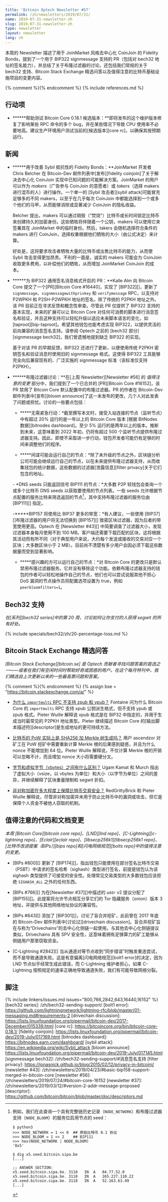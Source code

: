 ```yaml
---
title: 'Bitcoin Optech Newsletter #57'
permalink: /zh/newsletters/2019/07/31/
name: 2019-07-31-newsletter-zh
slug: 2019-07-31-newsletter-zh
type: newsletter
layout: newsletter
lang: zh
---
```

本周的 Newsletter 描述了用于 JoinMarket 风格去中心化 CoinJoin 的 Fidelity Bonds，提到了一个用于 BIP322 signmessage 支持的 PR（包括对 bech32 地址的签名能力），并总结了关于布隆过滤器的讨论。还包括我们常规的关于 bech32 支持、Bitcoin Stack Exchange 精选问答以及值得注意的比特币基础设施项目的变更内容。

{% comment %}<!-- include references.md below the fold but above any Jekyll/Liquid variables-->{% endcomment %}
{% include references.md %}

## 行动项

- **<!--help-test-bitcoin-core-0-18-1-release-candidates-->****帮助测试 Bitcoin Core 0.18.1 候选版本：**即将发布的这个维护版本修复了影响某些 RPC 命令的多个 bug，并在某些情况下导致 CPU 使用率不必要地高。建议生产环境用户测试当前的[候选版本][core rc]，以确保其按预期运行。

## 新闻

- **<!--fidelity-bonds-for-improved-sybil-resistance-->****用于改善 Sybil 抵抗性的 Fidelity Bonds：**JoinMarket 开发者 Chris Belcher 在 Bitcoin-Dev 邮件列表中[发布][fidelity coinjoin]了关于解决去中心化 CoinJoin 实现中已知问题的可能解决方案。JoinMarket 的用户可以作为 *makers*（广告参与 CoinJoin 的意愿者）或 *takers*（选择 makers 进行混币的人）进行操作。一个单一的 [Sybil 攻击者][sybil attack]可能冒充足够多的不同 makers，以至于在几乎每次 CoinJoin 中都能选择到一个或多个他们的马甲，从而能够消除或显著减少 CoinJoin 的隐私收益。

  Belcher 提出，makers 可以通过销毁（“焚烧”）比特币或长时间锁定比特币来创建持久的加密身份。这些牺牲将伴随着一个公钥，makers 可以使用它来签署其在 JoinMarket 中的临时身份。然后，takers 会随机选择符合条件的 makers 进行 CoinJoin，选择权重根据他们牺牲的大小（由公式决定）来计算。

  好处是，这将要求攻击者牺牲大量的比特币或出售比特币的能力，从而使 Sybil 攻击变得更加昂贵。不利的一面是，诚实的 makers 可能会为 CoinJoin 收取更多费用，以补偿他们的牺牲，从而增加 JoinMarket CoinJoin 的成本。

- **<!--pr-opened-for-bip322-generic-signed-message-format-->****为 BIP322 通用签名消息格式开启的 PR：**Kalle Alm 向 Bitcoin Core 提交了一个[PR][Bitcoin Core #16440]，实现了 [BIP322][]，更新了 `signmessage`、`signmessagewithprivkey` 和 `verifymessage` RPC，以支持对 P2WPKH 和 P2SH-P2WPKH 地址的签名，除了传统的 P2PKH 地址之外。该 PR 目前正在寻求反馈和概念性审查。尽管此 PR 仅提供了 BIP322 支持的基本实现，未来的扩展可以让 Bitcoin Core 对任何可消费的脚本进行消息签名和验证，并且这种支持可以轻松升级以适应未来脚本语言的变化，如 [taproot][bip-taproot]。希望其他钱包也能考虑实现 BIP322，以提供灵活的前向兼容的消息签名支持。请参阅 Optech 之前的 [bech32 部分][signmessage bech32]，我们曾遗憾地提到缺乏 BIP322 的实现。

  基于对该 PR 的早期反馈，BIP322 还进行了更新，以便使用传统 P2PKH 密钥签名和验证消息时使用旧的 signmessage 格式。这使得 BIP322 工具能够完全向后兼容现有的、广泛实施的 signmessage 标准（该标准仅支持 P2PKH）。

- **<!--bloom-filter-discussion-->****布隆过滤器讨论：**在[上周 Newsletter][Newsletter #56] 的 *值得注意的变更* 部分中，我们提到了一个已合并的 [PR][Bitcoin Core #16152]，该 PR 禁用了 Bitcoin Core 默认配置中的布隆过滤器。PR 的作者在 Bitcoin-Dev 邮件列表中[宣布][bloom announce]了这一未发布的更改，几个人对此发表了问题或担忧。讨论的一些要点包括：

  - **<!--no-urgent-action-required-->***无需紧急行动：*截至撰写本文时，接受入站连接的节点（监听节点）中有超过 20% 运行的是一年以上的 Bitcoin Core 版本 [根据 BitNodes 数据][bitnodes dashboard]。至少 5% 运行的是两年以上的版本。推断到未来，这意味着到 2022 年初，仍将有超过 500 个监听节点提供布隆过滤器支持。因此，即使不采取进一步行动，钱包开发者可能仍有足够的时间来调整他们的程序。

  - **<!--spies-likely-to-run-their-own-nodes-->***间谍可能会运行自己的节点：*除了未升级的节点之外，区块链分析公司可能会继续运行自己的节点，以在未来提供布隆过滤器支持，从而收集钱包的统计数据，这些数据的过滤器[泄露信息][filter privacy]关于它们包含的地址。

  -**<!--dns-seeds-can-return-only-nodes-signaling-bip111-->** *DNS seeds 只能返回信号 BIP111 的节点：*大多数 P2P 轻钱包会查询一个或多个比特币 DNS seeds 以获取要使用的节点列表。一些 seeds 允许根据节点配置的服务比特来筛选返回的节点[^dns-query]，其中支持布隆过滤器的服务位由 [BIP111][] 指定。

  -**<!--bip157-would-use-more-bandwidth-than-bip37-->***BIP157 将使用比 BIP37 更多的带宽：*有人建议，一些使用 [BIP37][]布隆过滤器的用户将无法切换到 [BIP157][] 致密区块过滤器，因为后者的带宽使用更高。Optech 在 [Newsletter #43][] 中简要调查了过滤器大小，发现过滤器本身每月使用不到 100 MB。客户端还需要下载匹配的区块，这将根据其活动而有所不同（对于典型用户来说，大约每个发送或接收的交易对应一个区块；大多数区块小于 2 MB）。目前尚不清楚有多少用户会因必须下载这些数据量而受到显著影响。

  - **<!--interested-parties-can-run-their-own-nodes-->***感兴趣的方可以运行自己的节点：*对 Bitcoin Core 的更改只是默认禁用布隆过滤器服务。它并没有移除这个功能。依赖布隆过滤器支持的钱包的作者可以轻松地操作自己的节点，他们也可以尝试说服其他不担心 DoS 漏洞的节点操作员将配置选项设置为 true，例如 `peerbloomfilters=1`。

## Bech32 支持

*在[系列][bech32 series]中的第 20 周，讨论如何让你支付的人获得 segwit 的所有好处。*

{% include specials/bech32/zh/20-percentage-loss.md %}

## Bitcoin Stack Exchange 精选问答

*[Bitcoin Stack Exchange][bitcoin.se] 是 Optech 贡献者寻找问题答案的首选之一——或者在我们有空闲时间时帮助好奇或困惑的用户。在这个每月特刊中，我们精选自上次更新以来的一些最高票问题和答案。*

{% comment %}<!-- https://bitcoin.stackexchange.com/search?tab=votes&q=created%3a1m..%20is%3aanswer -->{% endcomment %}
{% assign bse = "https://bitcoin.stackexchange.com/a/" %}

- **<!--why-does-the-importmulti-rpc-not-support-zpub-and-ypub-->**[为什么 `importmulti` RPC 不支持 zpub 和 ypub？]({{bse}}89261) Fontaine 问为什么 Bitcoin Core 的 `importmulti` RPC 支持 xpub 公钥派生格式，但不支持 ypub 或 zpub 格式。Pieter Wuille 解释说 xpub 格式是在 BIP32 中指定的，并用于生成当时最常见的 P2PKH 地址类型。Pieter 继续描述 Bitcoin Core 的[输出脚本描述符][descriptor]是生成地址的更可持续方法。

- **<!--is-bitcoin-pow-actually-sha256-merkle-tree-generation-->**[比特币的 PoW 实际上是 SHA256 加 Merkle 树生成吗？]({{bse}}89296) 用户 ascendzor 对矿工在 PoW 挖矿中需要重新计算 Merkle 根的后果感到疑惑，并且为什么 nonce 不能增加到 64 位。Pieter Wuille 解释说，不仅计算 Merkle 根的开销可以忽略不计，而且增加 nonce 大小将需要硬分叉。

- **<!--what-is-the-difference-between-bytes-and-virtual-bytes-vbytes-->**[字节和虚拟字节（vbytes）之间有什么区别？]({{bse}}89385) Ugam Kamat 和 Murch 指出了虚拟大小（vsize，以 vbytes 为单位）和大小（以字节为单位）之间的差异，并继续解释了区块重量限制和 segwit 折扣。

- **<!--to-what-extent-does-asymmetric-cryptography-secure-bitcoin-transactions-->**[非对称加密在多大程度上保障比特币交易安全？]({{bse}}89262) RedGrittyBrick 和 Pieter Wuille 解释说，尽管非对称加密并未用于防止比特币中的漏洞或攻击，但它是保障个人资金不被他人窃取的机制。

## 值得注意的代码和文档变更

*本周 [Bitcoin Core][bitcoin core repo]、[LND][lnd repo]、[C-Lightning][c-lightning repo]、[Eclair][eclair repo]、[libsecp256k1][libsecp256k1 repo]、[比特币改进提案（BIPs）][bips repo]和[闪电网络规范][bolts repo]中的值得注意的变更。*

- [BIPs #800][] 更新了 [BIP174][]，指出钱包只能使用在部分签名比特币交易（PSBT）中请求的签名哈希（sighash）类型进行签名，前提是钱包认为该 sighash 类型提供了可接受的安全性。处理常见交易类型的大多数钱包应该拒绝 `SIGHASH_ALL` 之外的任何东西。

- [BIPs #766][] 为在[Newsletter #37][]中描述的 `addr` v2 提议分配了 [BIP155][]。此提案将允许节点相互分享它们的 Tor 隐藏服务（onion）版本 3 地址，并提供与其他网络地址协议的兼容性。

- [BIPs #643][] 添加了 [BIP301][]，讨论了盲合并挖矿，此前曾在 2017 年底的 Bitcoin-Dev 邮件列表中[讨论过][drivechain discussion]。盲合并挖矿旨在与称为“Drivechains”的去中心化侧链一起使用。与其他去中心化侧链提议类似，Drivechains 具有 SPV 安全性，这意味着拥有足够算力的矿工能够从侧链用户那里窃取资金。

- [C-Lightning #2842][] 当从通道对等节点收到“同步错误”时触发重连尝试，而不是导致通道失败。这是有意偏离[闪电网络规范][bolt1 error]的决定，因为 LND 节点似乎经常生成此错误，而 C-Lightning 维护者担心，如果 C-Lightning 按照规定的速率正确地导致通道失败，我们有可能导致网络分裂。

## 脚注

[^dns-query]:
    例如，我们在此查询一个具有完整链历史记录（`NODE_NETWORK`）和布隆过滤器支持（`NODE_BLOOM`）的服务位启用节点的 seed：

    ```text
    $ python3
    >>> NODE_NETWORK = 1 << 0  ## 原始比特币 0.1 协议
    >>> NODE_BLOOM = 1 << 2    ## BIP111
    >>> hex(NODE_NETWORK | NODE_BLOOM)
    '0x5'

    $ dig x5.seed.bitcoin.sipa.be
    [...]

    ;; ANSWER SECTION:
    x5.seed.bitcoin.sipa.be. 3118	IN	A	84.77.52.0
    x5.seed.bitcoin.sipa.be. 3118	IN	A	165.227.110.22
    x5.seed.bitcoin.sipa.be. 3118	IN	A	52.163.63.49
    [...]
    ```

{% include linkers/issues.md issues="800,766,2842,643,16440,16152" %}
[bech32 series]: /zh/bech32-sending-support/
[bolt1 error]: https://github.com/lightningnetwork/lightning-rfc/blob/master/01-messaging.md#requirements-2
[drivechain discussion]: https://lists.linuxfoundation.org/pipermail/bitcoin-dev/2017-December/015339.html
[core rc]: https://bitcoincore.org/bin/bitcoin-core-0.18.1/
[fidelity coinjoin]: https://lists.linuxfoundation.org/pipermail/bitcoin-dev/2019-July/017169.html
[bitnodes dashboard]: https://bitnodes.earn.com/dashboard/
[sybil attack]: https://en.wikipedia.org/wiki/Sybil_attack
[bloom announce]: https://lists.linuxfoundation.org/pipermail/bitcoin-dev/2019-July/017145.html
[signmessage bech32]: /zh/bech32-sending-support/#消息签名支持
[filter privacy]: https://jonasnick.github.io/blog/2015/02/12/privacy-in-bitcoinj/
[newsletter #43]: /zh/newsletters/2019/04/23/#basic-bip158-support-merged-in-bitcoin-core
[newsletter #56]: /zh/newsletters/2019/07/24/#bitcoin-core-16152
[newsletter #37]: /zh/newsletters/2019/03/12/#version-2-addr-message-proposed
[descriptor]: https://github.com/bitcoin/bitcoin/blob/master/doc/descriptors.md
